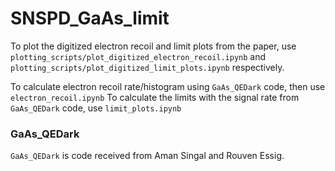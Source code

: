 # SNSPD_GaAs_limit

To plot the digitized electron recoil and limit plots from the paper, use `plotting_scripts/plot_digitized_electron_recoil.ipynb` and `plotting_scripts/plot_digitized_limit_plots.ipynb` respectively.

To calculate electron recoil rate/histogram using `GaAs_QEDark` code, then use `electron_recoil.ipynb`
To calculate the limits with the signal rate from `GaAs_QEDark` code, use `limit_plots.ipynb`

### GaAs_QEDark

`GaAs_QEDark` is code received from Aman Singal and Rouven Essig.
